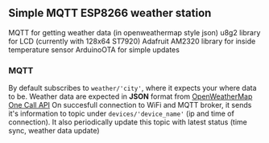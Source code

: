 ## Simple MQTT ESP8266 weather station

MQTT for getting weather data (in openweathermap style json)
u8g2 library for LCD (currently with 128x64 ST7920)
Adafruit AM2320 library for inside temperature sensor
ArduinoOTA for simple updates

### MQTT
By default subscribes to `weather/'city'`, where it expects your where data to be. 
Weather data are expected in **JSON** format from [OpenWeatherMap](https://openweathermap.org/) [One Call API](https://openweathermap.org/api/one-call-api)
On succesfull connection to WiFi and MQTT broker, it sends it's information to topic under  `devices/'device_name'` (ip and time of connection). 
It also periodically update this topic with latest status (time sync, weather data update)
